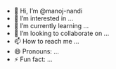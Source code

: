 - 👋 Hi, I’m @manoj-nandi
- 👀 I’m interested in ...
- 🌱 I’m currently learning ...
- 💞️ I’m looking to collaborate on ...
- 📫 How to reach me ...
- 😄 Pronouns: ...
- ⚡ Fun fact: ...

<!---
manoj-nandi/manoj-nandi is a ✨ special ✨ repository because its `README.md` (this file) appears on your GitHub profile.
You can click the Preview link to take a look at your changes.
--->
